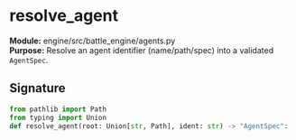 # resolve_agent
**Module:** engine/src/battle_engine/agents.py  
**Purpose:** Resolve an agent identifier (name/path/spec) into a validated `AgentSpec`.

## Signature
```python
from pathlib import Path
from typing import Union
def resolve_agent(root: Union[str, Path], ident: str) -> "AgentSpec":

